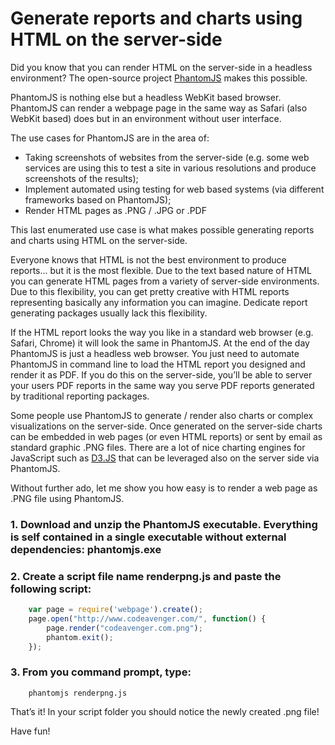 Generate reports and charts using HTML on the server-side
=========================================================

Did you know that you can render HTML on the server-side in a headless environment? The open-source project [PhantomJS](http://phantomjs.org/) makes this possible.

PhantomJS is nothing else but a headless WebKit based browser. PhantomJS can render a webpage page in the same way as Safari (also WebKit based) does but in an environment without user interface.

The use cases for PhantomJS are in the area of:
- Taking screenshots of websites from the server-side (e.g. some web services are using this to test a site in various resolutions and produce screenshots of the results);
- Implement automated using testing for web based systems (via different frameworks based on PhantomJS);
- Render HTML pages as .PNG / .JPG or .PDF

This last enumerated use case is what makes possible generating reports and charts using HTML on the server-side.

Everyone knows that HTML is not the best environment to produce reports... but it is the most flexible. Due to the text based nature of HTML you can generate HTML pages from a variety of server-side environments. Due to this flexibility, you can get pretty creative with HTML reports representing basically any information you can imagine. Dedicate report generating packages usually lack this flexibility.

If the HTML report looks the way you like in a standard web browser (e.g. Safari, Chrome) it will look the same in PhantomJS. At the end of the day PhantomJS is just a headless web browser. You just need to automate PhantomJS in command line to load the HTML report you designed and render it as PDF. If you do this on the server-side, you’ll be able to server your users PDF reports in the same way you serve PDF reports generated by traditional reporting packages.

Some people use PhantomJS to generate / render also charts or complex visualizations on the server-side. Once generated on the server-side charts can be embedded in web pages (or even HTML reports) or sent by email as standard graphic .PNG files. There are a lot of nice charting engines for JavaScript such as [D3.JS](https://d3js.org/) that can be leveraged also on the server side via PhantomJS.

Without further ado, let me show you how easy is to render a web page as .PNG file using PhantomJS.

### 1. Download and unzip the PhantomJS executable. Everything is self contained in a single executable without external dependencies: phantomjs.exe

### 2. Create a script file name renderpng.js and paste the following script:

```JavaScript
	var page = require('webpage').create();
	page.open("http://www.codeavenger.com/", function() {
		page.render("codeavenger.com.png");
		phantom.exit();
	});
```

### 3. From you command prompt, type:

```
	phantomjs renderpng.js
```

That’s it! In your script folder you should notice the newly created .png file!

Have fun!
